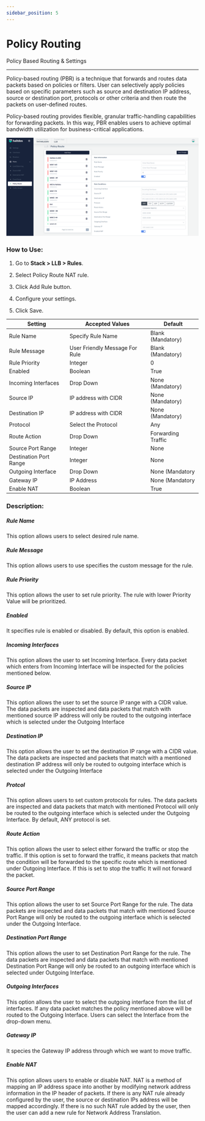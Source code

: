 ```yaml
---
sidebar_position: 5
---
```


# Policy Routing

Policy Based Routing & Settings

---

Policy-based routing (PBR) is a technique that forwards and routes data packets based on policies or filters. User can selectively apply policies based on specific parameters such as source and destination IP address, source or destination port, protocols or other criteria and then route the packets on user-defined routes.

Policy-based routing  provides flexible, granular traffic-handling capabilities for forwarding packets. In this way, PBR enables users to achieve optimal bandwidth utilization for business-critical applications.

![policy_routing](/img/llb/v2/policyroute.png)

### **How to Use:**

1. Go to **Stack > LLB > Rules**.

2. Select Policy Route NAT rule.

3. Click Add Rule button.

4. Configure your settings.

5. Click Save.


| Setting                | Accepted Values                | Default            |
|------------------------|--------------------------------|--------------------|
| Rule Name              | Specify Rule Name              | Blank (Mandatory)  |
| Rule Message           | User Friendly Message For Rule | Blank (Mandatory)  |
| Rule Priority          | Integer                        | 0                  |
| Enabled                | Boolean                        | True               |
| Incoming Interfaces    | Drop Down                      | None (Mandatory)   |
| Source IP              | IP address with CIDR           | None (Mandatory)   |
| Destination IP         | IP address with CIDR           | None (Mandatory)   |
| Protocol               | Select the Protocol            | Any                |
| Route Action           | Drop Down                      | Forwarding Traffic |
| Source Port Range      | Integer                        | None               |
| Destination Port Range | Integer                        | None               |
| Outgoing Interface     | Drop Down                      | None (Mandatory    |
| Gateway IP             | IP Address                     | None (Mandatory    |
| Enable NAT             | Boolean                        | True               |

### **Description:**

##### **Rule Name**

This option allows users to select desired rule name.

##### **Rule Message**

This option allows users to use specifies the custom message for the rule.

##### **Rule Priority**

This option allows the user to set rule priority. The rule with lower Priority Value will be prioritized.

##### **Enabled**

It specifies rule is enabled or disabled. By default, this option is enabled.

##### **Incoming Interfaces**

This option allows the user to set Incoming Interface. Every data packet which enters from Incoming Interface will be inspected for the policies mentioned below.

##### **Source IP**

This option allows the user to set the source IP range with a CIDR value. The data packets are inspected and data packets that match with mentioned source IP address will only be routed to the outgoing interface which is selected under the Outgoing Interface

##### **Destination IP**

This option allows the user to set the destination IP range with a CIDR value. The data packets are inspected  and  packets that match with a mentioned destination IP address will only be routed to outgoing interface which is selected under the Outgoing Interface

##### **Protcol**

This option allows users to set custom protocols for rules. The data packets are inspected and data packets that match with mentioned Protocol will only be routed to the outgoing interface which is selected under the Outgoing Interface. By default, ANY protocol is set.

##### **Route Action**

This option allows the user to select either forward the traffic or stop the traffic. If this option is set to forward the traffic, it means packets that match the condition will be forwarded to the specific route which is mentioned under Outgoing Interface. If this is set to stop the traffic It will not forward the packet.

##### **Source Port Range**

This option allows the user to set Source Port Range for the rule. The data packets are inspected and data packets that match with mentioned Source Port Range will only be routed to the outgoing interface which is selected under the Outgoing Interface. 

##### **Destination Port Range**

This option allows the user to set Destination Port Range for the rule. The data packets are inspected and data packets that match with mentioned Destination Port Range will only be routed to an outgoing interface which is selected under Outgoing Interface. 

##### **Outgoing Interfaces**

This option allows the user to select the outgoing interface from the list of interfaces. If any data packet matches the policy mentioned above will be routed to the Outgoing Interface. Users can select the Interface from the drop-down menu.

##### **Gateway IP**

It species the Gateway IP address through which we want to move traffic.

##### **Enable NAT**

This option allows users to enable or disable NAT. NAT is a method of mapping an IP address space into another by modifying network address information in the IP header of packets. If there is any NAT rule already configured by the user, the source or destination IPs address will be mapped accordingly. If there is no such NAT rule added by the user, then the user can add a new rule for Network Address Translation.

